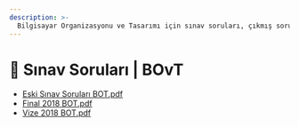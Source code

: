 ```yaml
---
description: >-
  Bilgisayar Organizasyonu ve Tasarımı için sınav soruları, çıkmış sorular, çıkmışlar veya önceki senelerde çıkan sorular
---
```


# 📃 Sınav Soruları \| BOvT

<!--YPackage.YGitbookIntegration-tarafından-otomatik-oluşturulmuştur-->

- [Eski Sınav Soruları BOT.pdf](Eski%20S%C4%B1nav%20Sorular%C4%B1%20BOT.pdf)
- [Final 2018 BOT.pdf](Final%202018%20BOT.pdf)
- [Vize 2018 BOT.pdf](Vize%202018%20BOT.pdf)

<!--YPackage.YGitbookIntegration-tarafından-otomatik-oluşturulmuştur-->
